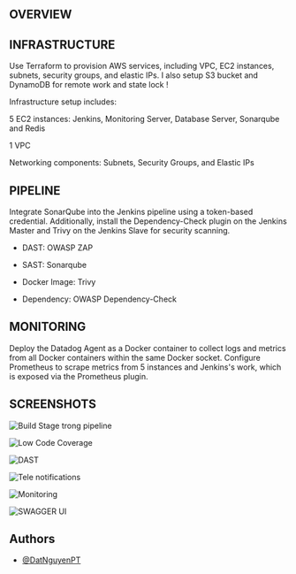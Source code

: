 ## OVERVIEW
## INFRASTRUCTURE

Use Terraform to provision AWS services, including VPC, EC2 instances, subnets, security groups, and elastic IPs. I also setup S3 bucket and DynamoDB for remote work and state lock ! 

Infrastructure setup includes:

5 EC2 instances: Jenkins, Monitoring Server, Database Server, Sonarqube and Redis

1 VPC

Networking components: Subnets, Security Groups, and Elastic IPs

## PIPELINE
Integrate SonarQube into the Jenkins pipeline using a token-based credential. Additionally, install the Dependency-Check plugin on the Jenkins Master and Trivy on the Jenkins Slave for security scanning.

- DAST: OWASP ZAP

- SAST: Sonarqube

- Docker Image: Trivy

- Dependency: OWASP Dependency-Check


## MONITORING
Deploy the Datadog Agent as a Docker container to collect logs and metrics from all Docker containers within the same Docker socket.
Configure Prometheus to scrape metrics from 5 instances and Jenkins's work, which is exposed via the Prometheus plugin.

## SCREENSHOTS

![Build Stage trong pipeline](https://github.com/user-attachments/assets/c885e32f-2a07-41a9-ba04-08d1551e7e9f)

![Low Code Coverage](https://github.com/user-attachments/assets/66f617db-531c-483b-b65d-95b7c6263eee)

![DAST](https://github.com/user-attachments/assets/bd6c639b-3f81-4455-9d90-8509a2799a63)

![Tele notifications](https://github.com/user-attachments/assets/39b1aa19-d214-4bbf-9e12-dfbf185018b7)

![Monitoring](https://github.com/user-attachments/assets/4db799cc-224f-4cc1-99be-6c114bdb49b0)

![SWAGGER UI](https://github.com/user-attachments/assets/19b17104-a13b-4896-a52f-5401840c9622)


## Authors

- [@DatNguyenPT](https://github.com/DatNguyenPT)

